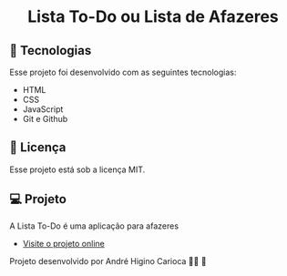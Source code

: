 <h1 align="center"> Lista To-Do ou Lista de Afazeres </h1>


## 🚀 Tecnologias

Esse projeto foi desenvolvido com as seguintes tecnologias:

- HTML
- CSS
- JavaScript
- Git e Github

## :memo: Licença

Esse projeto está sob a licença MIT.

## 💻 Projeto

A Lista To-Do é uma aplicação para afazeres

- [Visite o projeto online](https://andreh-carioca.github.io/lista-toDo/)

Projeto desenvolvido por André Higino Carioca 🧑‍💻 💚

